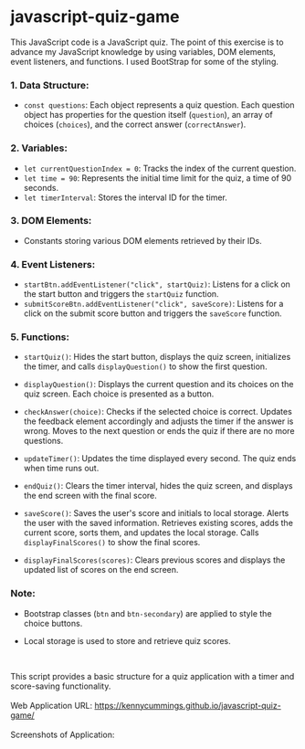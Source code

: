 # javascript-quiz-game

This JavaScript code is a JavaScript quiz. The point of this exercise is to advance my JavaScript knowledge by using variables, DOM elements, event listeners, and functions. I used BootStrap for some of the styling.

### 1. Data Structure:
   - `const questions`: Each object represents a quiz question. Each question object has properties for the question itself (`question`), an array of choices (`choices`), and the correct answer (`correctAnswer`).

### 2. Variables:
   - `let currentQuestionIndex = 0`: Tracks the index of the current question.
   - `let time = 90`: Represents the initial time limit for the quiz, a time of 90 seconds.
   - `let timerInterval`: Stores the interval ID for the timer.

### 3. DOM Elements:
   - Constants storing various DOM elements retrieved by their IDs.

### 4. Event Listeners:
   - `startBtn.addEventListener("click", startQuiz)`: Listens for a click on the start button and triggers the `startQuiz` function.
   - `submitScoreBtn.addEventListener("click", saveScore)`: Listens for a click on the submit score button and triggers the `saveScore` function.

### 5. Functions:

   - `startQuiz()`: Hides the start button, displays the quiz screen, initializes the timer, and calls `displayQuestion()` to show the first question.

   - `displayQuestion()`: Displays the current question and its choices on the quiz screen. Each choice is presented as a button.

   - `checkAnswer(choice)`: Checks if the selected choice is correct. Updates the feedback element accordingly and adjusts the timer if the answer is wrong. Moves to the next question or ends the quiz if there are no more questions.

   - `updateTimer()`: Updates the time displayed every second. The quiz ends when time runs out.

   - `endQuiz()`: Clears the timer interval, hides the quiz screen, and displays the end screen with the final score.

   - `saveScore()`: Saves the user's score and initials to local storage. Alerts the user with the saved information. Retrieves existing scores, adds the current score, sorts them, and updates the local storage. Calls `displayFinalScores()` to show the final scores.

   - `displayFinalScores(scores)`: Clears previous scores and displays the updated list of scores on the end screen.

### Note:
- Bootstrap classes (`btn` and `btn-secondary`) are applied to style the choice buttons.

- Local storage is used to store and retrieve quiz scores.

<br>

This script provides a basic structure for a quiz application with a timer and score-saving functionality.
<br>
<br>
Web Application URL: https://kennycummings.github.io/javascript-quiz-game/
<br>
<br>
Screenshots of Application:
